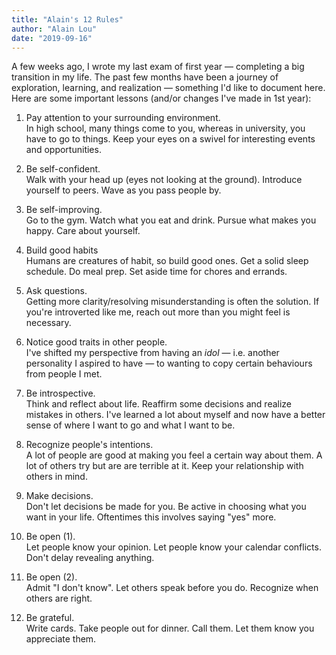 ```yaml
---
title: "Alain's 12 Rules"
author: "Alain Lou"
date: "2019-09-16"
---
```


A few weeks ago, I wrote my last exam of first year — completing a big transition in my life. The past few months have been a journey of exploration, learning, and realization — something I'd like to document here. Here are some important lessons (and/or changes I've made in 1st year):

1. Pay attention to your surrounding environment.\
In high school, many things come to you, whereas in university, you have to go to things. Keep your eyes on a swivel for interesting events and opportunities.

2. Be self-confident.\
Walk with your head up (eyes not looking at the ground). Introduce yourself to peers. Wave as you pass people by.

3. Be self-improving.\
Go to the gym. Watch what you eat and drink. Pursue what makes you happy. Care about yourself.

4. Build good habits\
Humans are creatures of habit, so build good ones. Get a solid sleep schedule. Do meal prep. Set aside time for chores and errands.

5. Ask questions.\
Getting more clarity/resolving misunderstanding is often the solution. If you're introverted like me, reach out more than you might feel is necessary.

6. Notice good traits in other people.\
I've shifted my perspective from having an _idol_ — i.e. another personality I aspired to have — to wanting to copy certain behaviours from people I met.

7. Be introspective.\
Think and reflect about life. Reaffirm some decisions and realize mistakes in others. I've learned a lot about myself and now have a better sense of where I want to go and what I want to be.

8. Recognize people's intentions.\
A lot of people are good at making you feel a certain way about them. A lot of others try but are are terrible at it. Keep your relationship with others in mind.

9. Make decisions.\
Don't let decisions be made for you. Be active in choosing what you want in your life. Oftentimes this involves saying "yes" more.

10. Be open (1).\
Let people know your opinion. Let people know your calendar conflicts. Don't delay revealing anything.

11. Be open (2).\
Admit "I don't know". Let others speak before you do. Recognize when others are right.

12. Be grateful.\
Write cards. Take people out for dinner. Call them. Let them know you appreciate them.
